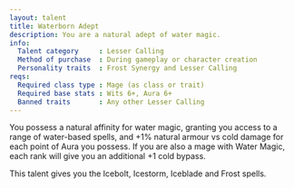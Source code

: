 ```yaml
---
layout: talent
title: Waterborn Adept
description: You are a natural adept of water magic.
info:
  Talent category     : Lesser Calling
  Method of purchase  : During gameplay or character creation
  Personality traits  : Frost Synergy and Lesser Calling
reqs:
  Required class type : Mage (as class or trait)
  Required base stats : Wits 6+, Aura 6+
  Banned traits       : Any other Lesser Calling
---
```


You possess a natural affinity for water magic, granting you access to a range
of water-based spells, and +1% natural armour vs cold damage for each point of
Aura you possess.  If you are also a mage with Water Magic, each rank will give
you an additional +1 cold bypass.

This talent gives you the Icebolt, Icestorm, Iceblade and Frost spells.

